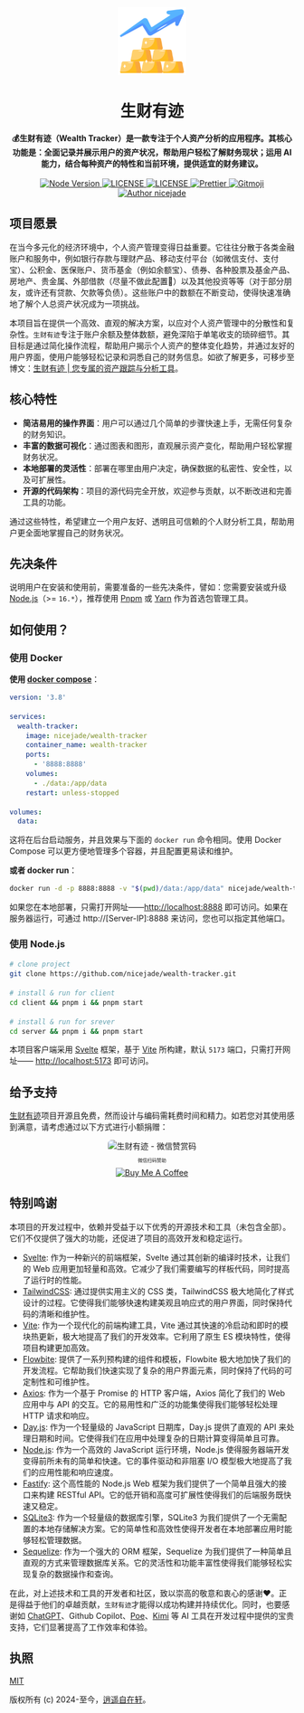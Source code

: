 <p align="center">
  <a href="https://niceshare.site/" target="_blank">
    <img width="120"
    src="https://github.com/nicejade/wealth-tracker/blob/main/client/public/logo.png?raw=true">
  </a>
</p>

<h1 align="center">生财有迹</h1>

<div align="center">
  <strong>
  💰生财有迹（Wealth Tracker）是一款专注于个人资产分析的应用程序。其核心功能是：全面记录并展示用户的资产状况，帮助用户轻松了解财务现状；运用 AI 能力，结合每种资产的特性和当前环境，提供适宜的财务建议。
  </strong>
</div>

<br />

<div align="center">
  <a href="https://nodejs.org/en/">
    <img src="https://img.shields.io/badge/node->=16.0.0-green.svg" alt="Node Version">
  </a>
  <a href="https://github.com/nicejade/wealth-tracker">
    <img src="https://img.shields.io/github/package-json/v/nicejade/wealth-tracker" alt="LICENSE">
  </a>
  <a href="https://github.com/nicejade/wealth-tracker">
    <img src="https://img.shields.io/github/license/nicejade/wealth-tracker" alt="LICENSE">
  </a>
  <a href="https://prettier.io/">
    <img src="https://img.shields.io/badge/code_style-prettier-ff69b4.svg?style=flat" alt="Prettier">
  </a>
  <a href="https://gitmoji.dev">
  <img
    src="https://img.shields.io/badge/gitmoji-%20😜%20😍-FFDD67.svg?style=flat-square"
    alt="Gitmoji"
  />
</a>
  <a href="https://niceshare.site/">
    <img src="https://img.shields.io/badge/author-nicejade-%23a696c8.svg" alt="Author nicejade">
  </a>
</div>

## 项目愿景

在当今多元化的经济环境中，个人资产管理变得日益重要。它往往分散于各类金融账户和服务中，例如银行存款与理财产品、移动支付平台（如微信支付、支付宝）、公积金、医保账户、货币基金（例如余额宝）、债券、各种股票及基金产品、房地产、贵金属、外部借款（尽量不做此配置🤫）以及其他投资等等（对于部分朋友，或许还有贷款、欠款等负债）。这些账户中的数额在不断变动，使得快速准确地了解个人总资产状况成为一项挑战。

本项目旨在提供一个高效、直观的解决方案，以应对个人资产管理中的分散性和复杂性。`生财有迹`专注于账户余额及整体数额，避免深陷于单笔收支的琐碎细节。其目标是通过简化操作流程，帮助用户揭示个人资产的整体变化趋势，并通过友好的用户界面，使用户能够轻松记录和洞悉自己的财务信息。如欲了解更多，可移步至博文：[生财有迹 | 您专属的资产跟踪与分析工具](https://fine.niceshare.site/projects/wealth-tracker/)。

## 核心特性

- **简洁易用的操作界面**：用户可以通过几个简单的步骤快速上手，无需任何复杂的财务知识。
- **丰富的数据可视化**：通过图表和图形，直观展示资产变化，帮助用户轻松掌握财务状况。
- **本地部署的灵活性**：部署在哪里由用户决定，确保数据的私密性、安全性，以及可扩展性。
- **开源的代码架构**：项目的源代码完全开放，欢迎参与贡献，以不断改进和完善工具的功能。

通过这些特性，希望建立一个用户友好、透明且可信赖的个人财分析工具，帮助用户更全面地掌握自己的财务状况。

## 先决条件

说明用户在安装和使用前，需要准备的一些先决条件，譬如：您需要安装或升级 [Node.js](https://nodejs.org/en/)（>= `16.*`），推荐使用 [Pnpm](https://pnpm.io/) 或 [Yarn](https://www.jeffjade.com/2017/12/30/135-npm-vs-yarn-detial-memo/) 作为首选包管理工具。

## 如何使用？

### 使用 Docker

**使用 [docker compose](https://docs.docker.com/compose/)**：

```yaml
version: '3.8'

services:
  wealth-tracker:
    image: nicejade/wealth-tracker
    container_name: wealth-tracker
    ports:
      - '8888:8888'
    volumes:
      - ./data:/app/data
    restart: unless-stopped

volumes:
  data:
```

这将在后台启动服务，并且效果与下面的 `docker run` 命令相同。使用 Docker Compose 可以更方便地管理多个容器，并且配置更易读和维护。

**或者 docker run**：

```bash
docker run -d -p 8888:8888 -v "$(pwd)/data:/app/data" nicejade/wealth-tracker
```

如果您在本地部署，只需打开网址——[http://localhost:8888](http://localhost:8888/) 即可访问。如果在服务器运行，可通过 http://[Server-IP]:8888 来访问，您也可以指定其他端口。

### 使用 Node.js

```bash
# clone project
git clone https://github.com/nicejade/wealth-tracker.git

# install & run for client
cd client && pnpm i && pnpm start

# install & run for srever
cd server && pnpm i && pnpm start
```

本项目客户端采用 [Svelte](https://svelte.dev/) 框架，基于 [Vite](https://vitejs.dev/) 所构建，默认 `5173` 端口，只需打开网址—— [http://localhost:5173](http://localhost:5173) 即可访问。

## 给予支持

[生财有迹](https://github.com/nicejade/wealth-tracker)项目开源且免费，然而设计与编码需耗费时间和精力。如若您对其使用感到满意，请考虑通过以下方式进行小额捐赠：

<div align="center">
  <img style="margin: 0;border-radius: 6px;" width=210 src="https://lovejade.oss-cn-shenzhen.aliyuncs.com/reward-code.jpeg"  alt="生财有迹 - 微信赞赏码" />
  <p style="font-size:0.6em;">微信扫码赞助</p>

  <a href="https://www.buymeacoffee.com/nicejade?ref=github.com" target="_blank">
    <img src="https://cdn.buymeacoffee.com/buttons/v2/default-yellow.png" alt="Buy Me A Coffee" style="height: 60px !important;" >
  </a>
</div>

## 特别鸣谢

本项目的开发过程中，依赖并受益于以下优秀的开源技术和工具（未包含全部）。它们不仅提供了强大的功能，还促进了项目的高效开发和稳定运行。

- [Svelte](https://svelte.dev/): 作为一种新兴的前端框架，Svelte 通过其创新的编译时技术，让我们的 Web 应用更加轻量和高效。它减少了我们需要编写的样板代码，同时提高了运行时的性能。
- [TailwindCSS](https://tailwindcss.com/): 通过提供实用主义的 CSS 类，TailwindCSS 极大地简化了样式设计的过程。它使得我们能够快速构建美观且响应式的用户界面，同时保持代码的清晰和维护性。
- [Vite](https://vitejs.dev/): 作为一个现代化的前端构建工具，Vite 通过其快速的冷启动和即时的模块热更新，极大地提高了我们的开发效率。它利用了原生 ES 模块特性，使得项目构建更加高效。
- [Flowbite](https://flowbite.com/): 提供了一系列预构建的组件和模板，Flowbite 极大地加快了我们的开发流程。它帮助我们快速实现了复杂的用户界面元素，同时保持了代码的可定制性和可维护性。
- [Axios](https://axios-http.com/): 作为一个基于 Promise 的 HTTP 客户端，Axios 简化了我们的 Web 应用中与 API 的交互。它的易用性和广泛的功能集使得我们能够轻松处理 HTTP 请求和响应。
- [Day.js](https://day.js.org/): 作为一个轻量级的 JavaScript 日期库，Day.js 提供了直观的 API 来处理日期和时间。它使得我们在应用中处理复杂的日期计算变得简单且可靠。
- [Node.js](https://nodejs.org/): 作为一个高效的 JavaScript 运行环境，Node.js 使得服务器端开发变得前所未有的简单和快速。它的事件驱动和非阻塞 I/O 模型极大地提高了我们的应用性能和响应速度。
- [Fastify](https://www.fastify.io/): 这个高性能的 Node.js Web 框架为我们提供了一个简单且强大的接口来构建 RESTful API。它的低开销和高度可扩展性使得我们的后端服务既快速又稳定。
- [SQLite3](https://www.sqlite.org/index.html): 作为一个轻量级的数据库引擎，SQLite3 为我们提供了一个无需配置的本地存储解决方案。它的简单性和高效性使得开发者在本地部署应用时能够轻松管理数据。
- [Sequelize](https://sequelize.org/): 作为一个强大的 ORM 框架，Sequelize 为我们提供了一种简单且直观的方式来管理数据库关系。它的灵活性和功能丰富性使得我们能够轻松实现复杂的数据操作和查询。

在此，对上述技术和工具的开发者和社区，致以崇高的敬意和衷心的感谢❤️。正是得益于他们的卓越贡献，`生财有迹`才能得以成功构建并持续优化。同时，也要感谢如 [ChatGPT](https://chatgpt.com/?ref=niceshare.site)、Github Copilot、[Poe](https://poe.com/)、[Kimi](https://kimi.moonshot.cn/) 等 AI 工具在开发过程中提供的宝贵支持，它们显著提高了工作效率和体验。

## 执照

[MIT](http://opensource.org/licenses/MIT)

版权所有 (c) 2024-至今，[逍遥自在轩](https://www.niceshare.site/)。

